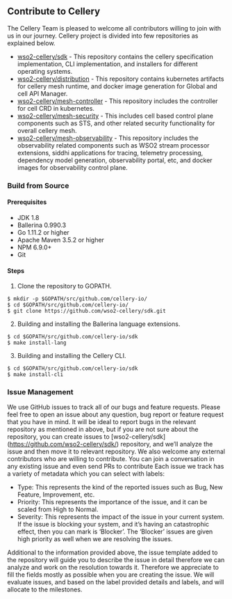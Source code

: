 ## Contribute to Cellery
The Cellery Team is pleased to welcome all contributors willing to join with us in our journey. 
Cellery project is divided into few repositories as explained below. 
- [wso2-cellery/sdk](https://github.com/wso2-cellery/sdk/) - This repository contains the cellery specification 
implementation, 
CLI implementation, and installers for different operating systems.  
- [wso2-cellery/distribution](https://github.com/wso2-cellery/distribution/) - This repository contains kubernetes 
artifacts 
for cellery mesh runtime, and docker image generation for Global and cell API Manager.   
- [wso2-cellery/mesh-controller](https://github.com/wso2-cellery/mesh-controller/) - This repository includes the 
controller 
for cell CRD in kubernetes.  
- [wso2-cellery/mesh-security](https://github.com/wso2-cellery/mesh-security) - This includes cell based control plane 
components such as STS, and other related security functionality for overall cellery mesh.  
- [wso2-cellery/mesh-observability](https://github.com/wso2-cellery/mesh-observability) - This repository includes the 
observability related components such as WSO2 stream processor extensions, siddhi applications for tracing, telemetry 
processing, dependency model generation, observability portal, etc, and docker images for observability control plane.  

### Build from Source

#### Prerequisites 
- JDK 1.8 
- Ballerina 0.990.3 
- Go 1.11.2 or higher
- Apache Maven 3.5.2 or higher
- NPM 6.9.0+
- Git

#### Steps
1. Clone the repository to GOPATH.
```
$ mkdir -p $GOPATH/src/github.com/cellery-io/
$ cd $GOPATH/src/github.com/cellery-io/
$ git clone https://github.com/wso2-cellery/sdk.git
```
2. Building and installing the Ballerina language extensions.
```
$ cd $GOPATH/src/github.com/cellery-io/sdk
$ make install-lang
```
3. Building and installing the Cellery CLI.
```
$ cd $GOPATH/src/github.com/cellery-io/sdk
$ make install-cli
```

### Issue Management
We use GitHub issues to track all of our bugs and feature requests. Please feel free to open an issue about any 
question, bug report or feature request that you have in mind. It will be ideal to report bugs in the relevant 
repository as mentioned in above, but if you are not sure about the repository, you can create issues to [wso2-cellery/sdk]
(https://github.com/wso2-cellery/sdk/) repository, and we’ll analyze the issue and then move it to relevant repository. 
We also welcome any external contributors who are willing to contribute. You can join a conversation in any existing issue and even send PRs to contribute
Each issue we track has a variety of metadata which you can select with labels:

- Type: This represents the kind of the reported issues such as Bug, New Feature, Improvement, etc. 
- Priority: This represents the importance of the issue, and it can be scaled from High to Normal.
- Severity: This represents the impact of the issue in your current system. If the issue is blocking your system, 
and it’s having an catastrophic effect, then you can mark is ‘Blocker’. The ‘Blocker’ issues are given high priority 
as well when we are resolving the issues. 

Additional to the information provided above, the issue template added to the repository will guide you to describe 
the issue in detail therefore we can analyze and work on the resolution towards it. Therefore we appreciate to fill the 
fields mostly as possible when you are creating the issue. We will evaluate issues, and based on the label provided 
details and labels, and will allocate to the milestones. 

